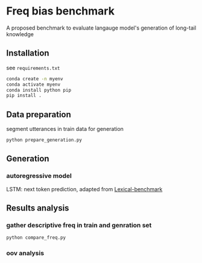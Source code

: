 # Freq bias benchmark

A proposed benchmark to evaluate langauge model's generation of long-tail knowledge


## Installation

see `requirements.txt` 

```bash
conda create -n myenv
conda activate myenv
conda install python pip
pip install .
```


## Data preparation
segment utterances in train data for generation

```bash
python prepare_generation.py
```

## Generation
### autoregressive model
LSTM: next token prediction, adapted from [Lexical-benchmark](https://github.com/Jing-L97/Lexical-benchmark)

## Results analysis

### gather descriptive freq in train and genration set
```bash
python compare_freq.py
```

### oov analysis



